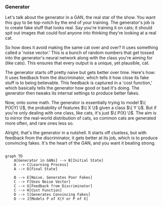 ### Generator

Let's talk about the generator in a GAN, the real star of the show. You want this guy to be top-notch by the end of your training. The generator's job is to create fake stuff that looks real. Say you're training it on cats; it should spit out images that could fool anyone into thinking they're looking at a real cat.

So how does it avoid making the same cat over and over? It uses something called a 'noise vector.' This is a bunch of random numbers that get tossed into the generator's neural network along with the class you're aiming for (like cats). This ensures that every output is a unique, yet plausible, cat.

The generator starts off pretty naive but gets better over time. Here's how: It uses feedback from the discriminator, which tells it how close its fake stuff is to being believable. This feedback is captured in a 'cost function,' which basically tells the generator how good or bad it's doing. The generator then tweaks its internal settings to produce better fakes.

Now, onto some math. The generator is essentially trying to model $\( P(X|Y) \)$, the probability of features $\( X \)$ given a class $\( Y \)$. But if you're only dealing with one class, like cats, it's just $\( P(X) \)$. The aim is to mirror the real-world distribution of cats, so common cats are generated more often, and rare ones less so.

Alright, that's the generator in a nutshell. It starts off clueless, but with feedback from the discriminator, it gets better at its job, which is to produce convincing fakes. It's the heart of the GAN, and you want it beating strong.

```mermaid

graph TD
    A[Generator in GANs] --> B[Initial State]
    A --> C[Learning Process]
    A --> D[Final State]
    
    B --> E[Naive, Generates Poor Fakes]
    C --> F[Uses Noise Vector]
    C --> G[Feedback from Discriminator]
    C --> H[Cost Function]
    D --> I[Generates Convincing Fakes]
    D --> J[Models P of X|Y or P of X]

```